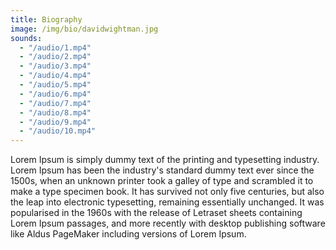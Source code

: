 ```yaml
---
title: Biography
image: /img/bio/davidwightman.jpg
sounds:
  - "/audio/1.mp4"
  - "/audio/2.mp4"
  - "/audio/3.mp4"
  - "/audio/4.mp4"
  - "/audio/5.mp4"
  - "/audio/6.mp4"
  - "/audio/7.mp4"
  - "/audio/8.mp4"
  - "/audio/9.mp4"
  - "/audio/10.mp4"
---
```

Lorem Ipsum is simply dummy text of the printing and typesetting industry. Lorem Ipsum has been the industry's standard dummy text ever since the 1500s, when an unknown printer took a galley of type and scrambled it to make a type specimen book. It has survived not only five centuries, but also the leap into electronic typesetting, remaining essentially unchanged. It was popularised in the 1960s with the release of Letraset sheets containing Lorem Ipsum passages, and more recently with desktop publishing software like Aldus PageMaker including versions of Lorem Ipsum.